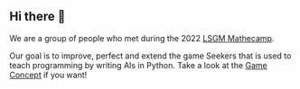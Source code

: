 ## Hi there 👋
We are a group of people who met during the 2022 [LSGM Mathecamp](https://lsgm.uni-leipzig.de/tiki-index.php?page=Mathecamp).

Our goal is to improve, perfect and extend the game Seekers that is used to teach programming by writing AIs in Python. Take a look at the [Game Concept](https://github.com/seekers-dev/seekers/wiki/Game-Concept) if you want!
